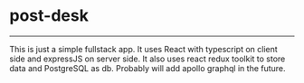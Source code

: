# post-desk
---
This is just a simple fullstack app. It uses React with typescript on client side and expressJS on server side. It also uses react redux toolkit to store data and PostgreSQL as db. Probably will add apollo graphql in the future.
